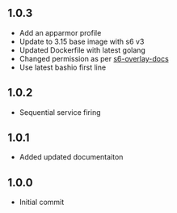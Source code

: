 ## 1.0.3

- Add an apparmor profile
- Update to 3.15 base image with s6 v3
- Updated Dockerfile with latest golang
- Changed permission as per [s6-overlay-docs](https://developers.home-assistant.io/blog/2022/05/12/s6-overlay-base-images/)
- Use latest bashio first line

## 1.0.2

- Sequential service firing

## 1.0.1

- Added updated documentaiton


## 1.0.0

- Initial commit